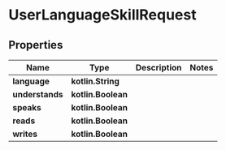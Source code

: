 
# UserLanguageSkillRequest

## Properties
| Name | Type | Description | Notes |
| ------------ | ------------- | ------------- | ------------- |
| **language** | **kotlin.String** |  |  |
| **understands** | **kotlin.Boolean** |  |  |
| **speaks** | **kotlin.Boolean** |  |  |
| **reads** | **kotlin.Boolean** |  |  |
| **writes** | **kotlin.Boolean** |  |  |



